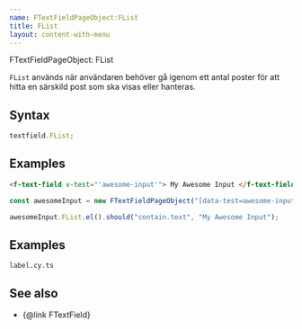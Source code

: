 ```yaml
---
name: FTextFieldPageObject:FList
title: FList
layout: content-with-menu
---
```


FTextFieldPageObject: FList

`FList` används när användaren behöver gå igenom ett antal poster för att hitta en särskild post som ska visas eller hanteras.

## Syntax

```ts
textfield.FList;
```

## Examples

```html static
<f-text-field v-test="'awesome-input'"> My Awesome Input </f-text-field>
```

```ts
const awesomeInput = new FTextFieldPageObject("[data-test=awesome-input]");

awesomeInput.FList.el().should("contain.text", "My Awesome Input");
```

## Examples

```import
label.cy.ts
```

## See also

-   {@link FTextField}
